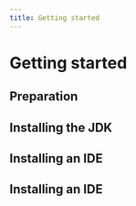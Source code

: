 ```yaml
---
title: Getting started
---
```


# Getting started



## Preparation

## Installing the JDK

## Installing an IDE

## Installing an IDE
